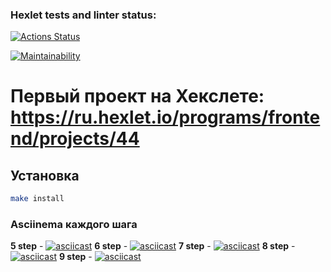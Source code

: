 ### Hexlet tests and linter status:
[![Actions Status](https://github.com/nbardzinkevichh/frontend-project-44/actions/workflows/hexlet-check.yml/badge.svg)](https://github.com/nbardzinkevichh/frontend-project-44/actions)

[![Maintainability](https://api.codeclimate.com/v1/badges/417459f0dc13e7a3f8f5/maintainability)](https://codeclimate.com/github/nbardzinkevichh/frontend-project-44/maintainability)

# Первый проект на Хекслете: https://ru.hexlet.io/programs/frontend/projects/44
## Установка
```bash
make install
```

### Asciinema каждого шага
**5 step** - [![asciicast](https://asciinema.org/a/663539.svg)](https://asciinema.org/a/663539)
**6 step** - [![asciicast](https://asciinema.org/a/663562.svg)](https://asciinema.org/a/663562)
**7 step** - [![asciicast](https://asciinema.org/a/663619.svg)](https://asciinema.org/a/663619)
**8 step** - [![asciicast](https://asciinema.org/a/663621.svg)](https://asciinema.org/a/663621)
**9 step** - [![asciicast](https://asciinema.org/a/663680.svg)](https://asciinema.org/a/663680)